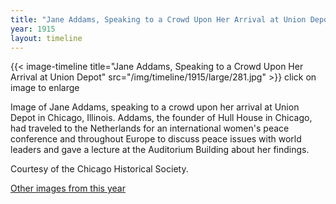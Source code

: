 ```yaml
---
title: "Jane Addams, Speaking to a Crowd Upon Her Arrival at Union Depot"
year: 1915
layout: timeline
---
```


{{< image-timeline title="Jane Addams, Speaking to a Crowd Upon Her Arrival at Union Depot" src="/img/timeline/1915/large/281.jpg" >}}
click on image to enlarge

Image of Jane Addams, speaking to a crowd upon her arrival at Union Depot in Chicago, Illinois. Addams, the founder of Hull House in Chicago, had traveled to the Netherlands for an international women's peace conference and throughout Europe to discuss peace issues with world leaders and gave a lecture at the Auditorium Building about her findings. 

Courtesy of the Chicago Historical Society.  

[Other images from this year](/historical/timeline/1915)